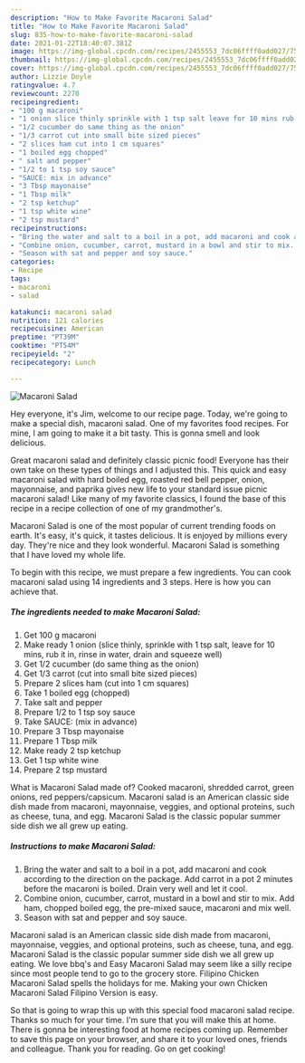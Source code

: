 ```yaml
---
description: "How to Make Favorite Macaroni Salad"
title: "How to Make Favorite Macaroni Salad"
slug: 835-how-to-make-favorite-macaroni-salad
date: 2021-01-22T18:40:07.381Z
image: https://img-global.cpcdn.com/recipes/2455553_7dc06ffff0add027/751x532cq70/macaroni-salad-recipe-main-photo.jpg
thumbnail: https://img-global.cpcdn.com/recipes/2455553_7dc06ffff0add027/751x532cq70/macaroni-salad-recipe-main-photo.jpg
cover: https://img-global.cpcdn.com/recipes/2455553_7dc06ffff0add027/751x532cq70/macaroni-salad-recipe-main-photo.jpg
author: Lizzie Doyle
ratingvalue: 4.7
reviewcount: 2270
recipeingredient:
- "100 g macaroni"
- "1 onion slice thinly sprinkle with 1 tsp salt leave for 10 mins rub it in rinse in water drain and squeeze well"
- "1/2 cucumber do same thing as the onion"
- "1/3 carrot cut into small bite sized pieces"
- "2 slices ham cut into 1 cm squares"
- "1 boiled egg chopped"
- " salt and pepper"
- "1/2 to 1 tsp soy sauce"
- "SAUCE: mix in advance"
- "3 Tbsp mayonaise"
- "1 Tbsp milk"
- "2 tsp ketchup"
- "1 tsp white wine"
- "2 tsp mustard"
recipeinstructions:
- "Bring the water and salt to a boil in a pot, add macaroni and cook according to the direction on the package. Add carrot in a pot 2 minutes before the macaroni is boiled. Drain very well and let it cool."
- "Combine onion, cucumber, carrot, mustard in a bowl and stir to mix. Add ham, chopped boiled egg, the pre-mixed sauce, macaroni and mix well."
- "Season with sat and pepper and soy sauce."
categories:
- Recipe
tags:
- macaroni
- salad

katakunci: macaroni salad 
nutrition: 121 calories
recipecuisine: American
preptime: "PT39M"
cooktime: "PT54M"
recipeyield: "2"
recipecategory: Lunch

---
```



![Macaroni Salad](https://img-global.cpcdn.com/recipes/2455553_7dc06ffff0add027/751x532cq70/macaroni-salad-recipe-main-photo.jpg)

Hey everyone, it's Jim, welcome to our recipe page. Today, we're going to make a special dish, macaroni salad. One of my favorites food recipes. For mine, I am going to make it a bit tasty. This is gonna smell and look delicious.

Great macaroni salad and definitely classic picnic food! Everyone has their own take on these types of things and I adjusted this. This quick and easy macaroni salad with hard boiled egg, roasted red bell pepper, onion, mayonnaise, and paprika gives new life to your standard issue picnic macaroni salad! Like many of my favorite classics, I found the base of this recipe in a recipe collection of one of my grandmother&#39;s.

Macaroni Salad is one of the most popular of current trending foods on earth. It's easy, it's quick, it tastes delicious. It is enjoyed by millions every day. They're nice and they look wonderful. Macaroni Salad is something that I have loved my whole life.


To begin with this recipe, we must prepare a few ingredients. You can cook macaroni salad using 14 ingredients and 3 steps. Here is how you can achieve that.

<!--inarticleads1-->

##### The ingredients needed to make Macaroni Salad:

1. Get 100 g macaroni
1. Make ready 1 onion (slice thinly, sprinkle with 1 tsp salt, leave for 10 mins, rub it in, rinse in water, drain and squeeze well)
1. Get 1/2 cucumber (do same thing as the onion)
1. Get 1/3 carrot (cut into small bite sized pieces)
1. Prepare 2 slices ham (cut into 1 cm squares)
1. Take 1 boiled egg (chopped)
1. Take  salt and pepper
1. Prepare 1/2 to 1 tsp soy sauce
1. Take SAUCE: (mix in advance)
1. Prepare 3 Tbsp mayonaise
1. Prepare 1 Tbsp milk
1. Make ready 2 tsp ketchup
1. Get 1 tsp white wine
1. Prepare 2 tsp mustard


What is Macaroni Salad made of? Cooked macaroni, shredded carrot, green onions, red peppers/capsicum. Macaroni salad is an American classic side dish made from macaroni, mayonnaise, veggies, and optional proteins, such as cheese, tuna, and egg. Macaroni Salad is the classic popular summer side dish we all grew up eating. 

<!--inarticleads2-->

##### Instructions to make Macaroni Salad:

1. Bring the water and salt to a boil in a pot, add macaroni and cook according to the direction on the package. Add carrot in a pot 2 minutes before the macaroni is boiled. Drain very well and let it cool.
1. Combine onion, cucumber, carrot, mustard in a bowl and stir to mix. Add ham, chopped boiled egg, the pre-mixed sauce, macaroni and mix well.
1. Season with sat and pepper and soy sauce.


Macaroni salad is an American classic side dish made from macaroni, mayonnaise, veggies, and optional proteins, such as cheese, tuna, and egg. Macaroni Salad is the classic popular summer side dish we all grew up eating. We love bbq&#39;s and Easy Macaroni Salad may seem like a silly recipe since most people tend to go to the grocery store. Filipino Chicken Macaroni Salad spells the holidays for me. Making your own Chicken Macaroni Salad Filipino Version is easy. 

So that is going to wrap this up with this special food macaroni salad recipe. Thanks so much for your time. I'm sure that you will make this at home. There is gonna be interesting food at home recipes coming up. Remember to save this page on your browser, and share it to your loved ones, friends and colleague. Thank you for reading. Go on get cooking!
